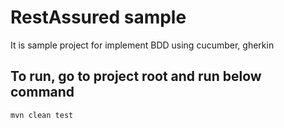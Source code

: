# RestAssured sample
It is sample project for implement BDD using cucumber, gherkin

## To run, go to project root and run below command
`mvn clean test`
